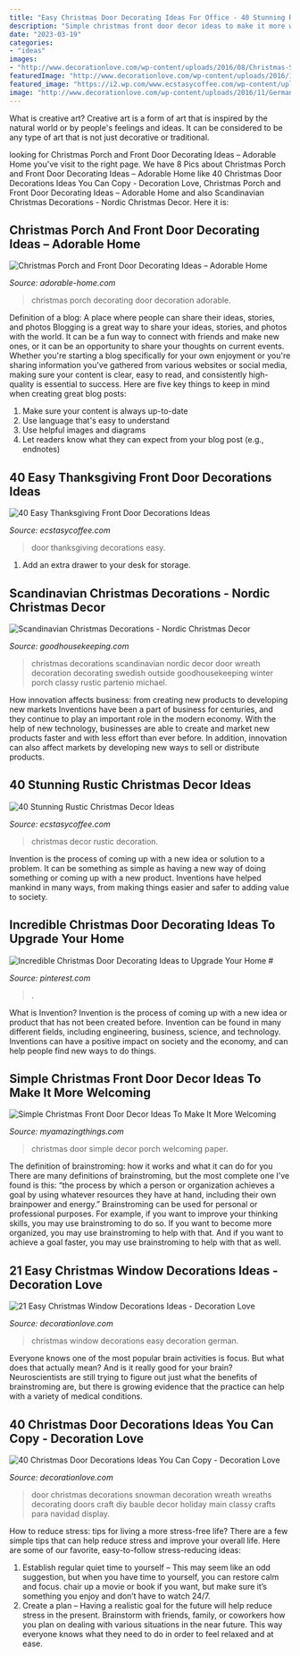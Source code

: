 ```yaml
---
title: "Easy Christmas Door Decorating Ideas For Office - 40 Stunning Rustic Christmas Decor Ideas"
description: "Simple christmas front door decor ideas to make it more welcoming"
date: "2023-03-19"
categories:
- "ideas"
images:
- "http://www.decorationlove.com/wp-content/uploads/2016/08/Christmas-Snowman-Door-Decoration-Ideas.jpg"
featuredImage: "http://www.decorationlove.com/wp-content/uploads/2016/11/German-Christmas-Window-Decorations-2.jpg"
featured_image: "https://i2.wp.com/www.ecstasycoffee.com/wp-content/uploads/2016/10/Vintage-Christmas-Decoration.jpg"
image: "http://www.decorationlove.com/wp-content/uploads/2016/11/German-Christmas-Window-Decorations-2.jpg"
---
```



What is creative art?
Creative art is a form of art that is inspired by the natural world or by people's feelings and ideas. It can be considered to be any type of art that is not just decorative or traditional.

	

		
looking for Christmas Porch and Front Door Decorating Ideas – Adorable Home you've visit to the right page. We have 8 Pics about Christmas Porch and Front Door Decorating Ideas – Adorable Home like 40 Christmas Door Decorations Ideas You Can Copy - Decoration Love, Christmas Porch and Front Door Decorating Ideas – Adorable Home and also Scandinavian Christmas Decorations - Nordic Christmas Decor. Here it is:
		
    
## Christmas Porch And Front Door Decorating Ideas – Adorable Home

<img loading=lazy src="https://adorable-home.com/wp-content/gallery/christmas-porch-and-front-door-decorating-ideas/christmas-porch-and-front-door-decorating-ideas-8.jpg" onerror="this.onerror=null;this.src='https://tse3.mm.bing.net/th?id=OIP.SSTgFH-ZopjBo6YuLpa80gHaLL&amp;pid=15.1';" alt="Christmas Porch and Front Door Decorating Ideas – Adorable Home">

_Source: adorable-home.com_

>christmas porch decorating door decoration adorable. 

	

Definition of a blog: A place where people can share their ideas, stories, and photos
Blogging is a great way to share your ideas, stories, and photos with the world. It can be a fun way to connect with friends and make new ones, or it can be an opportunity to share your thoughts on current events. Whether you're starting a blog specifically for your own enjoyment or you're sharing information you've gathered from various websites or social media, making sure your content is clear, easy to read, and consistently high-quality is essential to success. Here are five key things to keep in mind when creating great blog posts: 
1. Make sure your content is always up-to-date 
2. Use language that's easy to understand 
3. Use helpful images and diagrams 
4. Let readers know what they can expect from your blog post (e.g., endnotes) 

    
## 40 Easy Thanksgiving Front Door Decorations Ideas

<img loading=lazy src="https://i1.wp.com/www.ecstasycoffee.com/wp-content/uploads/2016/10/Thanksgiving-Front-Door-Decorations-13.jpg?resize=510%2C680" onerror="this.onerror=null;this.src='https://tse3.mm.bing.net/th?id=OIP.ftgLEwJowab5hv_kvsBSpwHaJ4&amp;pid=15.1';" alt="40 Easy Thanksgiving Front Door Decorations Ideas">

_Source: ecstasycoffee.com_

>door thanksgiving decorations easy. 

	

1. Add an extra drawer to your desk for storage.

    
## Scandinavian Christmas Decorations - Nordic Christmas Decor

<img loading=lazy src="http://ghk.h-cdn.co/assets/16/46/wheat-wreath.jpg" onerror="this.onerror=null;this.src='https://tse1.mm.bing.net/th?id=OIP.l6LD2K3xmoJNZrFsKjU4fAHaLH&amp;pid=15.1';" alt="Scandinavian Christmas Decorations - Nordic Christmas Decor">

_Source: goodhousekeeping.com_

>christmas decorations scandinavian nordic decor door wreath decoration decorating swedish outside goodhousekeeping winter porch classy rustic partenio michael. 

	

How innovation affects business: from creating new products to developing new markets
Inventions have been a part of business for centuries, and they continue to play an important role in the modern economy. With the help of new technology, businesses are able to create and market new products faster and with less effort than ever before. In addition, innovation can also affect markets by developing new ways to sell or distribute products.

    
## 40 Stunning Rustic Christmas Decor Ideas

<img loading=lazy src="https://i2.wp.com/www.ecstasycoffee.com/wp-content/uploads/2016/10/Vintage-Christmas-Decoration.jpg" onerror="this.onerror=null;this.src='https://tse4.mm.bing.net/th?id=OIP.Wyy5gIHtsFXvjP7oPrg6rQHaK6&amp;pid=15.1';" alt="40 Stunning Rustic Christmas Decor Ideas">

_Source: ecstasycoffee.com_

>christmas decor rustic decoration. 

	

Invention is the process of coming up with a new idea or solution to a problem. It can be something as simple as having a new way of doing something or coming up with a new product. Inventions have helped mankind in many ways, from making things easier and safer to adding value to society.

    
## Incredible Christmas Door Decorating Ideas To Upgrade Your Home #

<img loading=lazy src="https://i.pinimg.com/736x/6d/f6/79/6df679866947bc90b1c522ceeadd157a.jpg" onerror="this.onerror=null;this.src='https://tse1.mm.bing.net/th?id=OIP.U9WKRhCVQR5q_oGIA87GawHaJ3&amp;pid=15.1';" alt="Incredible Christmas Door Decorating Ideas to Upgrade Your Home #">

_Source: pinterest.com_

>. 

	

What is Invention?
Invention is the process of coming up with a new idea or product that has not been created before. Invention can be found in many different fields, including engineering, business, science, and technology. Inventions can have a positive impact on society and the economy, and can help people find new ways to do things.

    
## Simple Christmas Front Door Decor Ideas To Make It More Welcoming

<img loading=lazy src="http://myamazingthings.com/wp-content/uploads/2017/12/Front-Door-Christmas-.jpg" onerror="this.onerror=null;this.src='https://tse1.mm.bing.net/th?id=OIP.pe7GmR5dS141KFTuMfqVhwHaKj&amp;pid=15.1';" alt="Simple Christmas Front Door Decor Ideas To Make It More Welcoming">

_Source: myamazingthings.com_

>christmas door simple decor porch welcoming paper. 

	

The definition of brainstroming: how it works and what it can do for you
There are many definitions of brainstroming, but the most complete one I’ve found is this: “the process by which a person or organization achieves a goal by using whatever resources they have at hand, including their own brainpower and energy.” Brainstroming can be used for personal or professional purposes. For example, if you want to improve your thinking skills, you may use brainstroming to do so. If you want to become more organized, you may use brainstroming to help with that. And if you want to achieve a goal faster, you may use brainstroming to help with that as well.

    
## 21 Easy Christmas Window Decorations Ideas - Decoration Love

<img loading=lazy src="http://www.decorationlove.com/wp-content/uploads/2016/11/German-Christmas-Window-Decorations-2.jpg" onerror="this.onerror=null;this.src='https://tse3.mm.bing.net/th?id=OIP.SdFsOO1Haz4GSpihQJbDsAHaJ2&amp;pid=15.1';" alt="21 Easy Christmas Window Decorations Ideas - Decoration Love">

_Source: decorationlove.com_

>christmas window decorations easy decoration german. 

	

Everyone knows one of the most popular brain activities is focus. But what does that actually mean? And is it really good for your brain? Neuroscientists are still trying to figure out just what the benefits of brainstroming are, but there is growing evidence that the practice can help with a variety of medical conditions.

    
## 40 Christmas Door Decorations Ideas You Can Copy - Decoration Love

<img loading=lazy src="http://www.decorationlove.com/wp-content/uploads/2016/08/Christmas-Snowman-Door-Decoration-Ideas.jpg" onerror="this.onerror=null;this.src='https://tse3.mm.bing.net/th?id=OIP._HE6TUhf2wpPRgfOcu-abwHaJ4&amp;pid=15.1';" alt="40 Christmas Door Decorations Ideas You Can Copy - Decoration Love">

_Source: decorationlove.com_

>door christmas decorations snowman decoration wreath wreaths decorating doors craft diy bauble decor holiday main classy crafts para navidad display. 

	

How to reduce stress: tips for living a more stress-free life?
There are a few simple tips that can help reduce stress and improve your overall life. Here are some of our favorite, easy-to-follow stress-reducing ideas: 
1. Establish regular quiet time to yourself – This may seem like an odd suggestion, but when you have time to yourself, you can restore calm and focus. chair up a movie or book if you want, but make sure it’s something you enjoy and don’t have to watch 24/7. 
2. Create a plan – Having a realistic goal for the future will help reduce stress in the present. Brainstorm with friends, family, or coworkers how you plan on dealing with various situations in the near future. This way everyone knows what they need to do in order to feel relaxed and at ease. 

